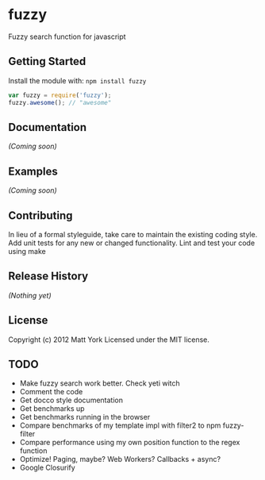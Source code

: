 # fuzzy

Fuzzy search function for javascript

## Getting Started
Install the module with: `npm install fuzzy`

```javascript
var fuzzy = require('fuzzy');
fuzzy.awesome(); // "awesome"
```

## Documentation
_(Coming soon)_

## Examples
_(Coming soon)_

## Contributing
In lieu of a formal styleguide, take care to maintain the existing coding style. Add unit tests for any new or changed functionality. Lint and test your code using make

## Release History
_(Nothing yet)_

## License
Copyright (c) 2012 Matt York
Licensed under the MIT license.

## TODO

- Make fuzzy search work better. Check yeti witch
- Comment the code
- Get docco style documentation
- Get benchmarks up
- Get benchmarks running in the browser
- Compare benchmarks of my template impl with filter2 to npm fuzzy-filter
- Compare performance using my own position function to the regex function
- Optimize! Paging, maybe? Web Workers? Callbacks + async?
- Google Closurify
